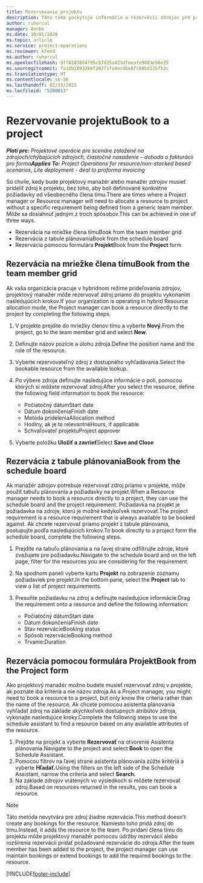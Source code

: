 ```yaml
---
title: Rezervovanie projektu
description: Táto téma poskytuje informácie o rezervácii zdrojov pre projekt.
author: ruhercul
manager: Annbe
ms.date: 10/01/2020
ms.topic: article
ms.service: project-operations
ms.reviewer: kfend
ms.author: ruhercul
ms.openlocfilehash: dff8107864f95c87d25a421dfeeafe9081e98e25
ms.sourcegitcommit: fa32b1893286f20271fa4ec4be8fc68bd135f53c
ms.translationtype: HT
ms.contentlocale: sk-SK
ms.lasthandoff: 02/15/2021
ms.locfileid: "5280013"
---
```

# <a name="book-to-a-project"></a><span data-ttu-id="b9fe4-103">Rezervovanie projektu</span><span class="sxs-lookup"><span data-stu-id="b9fe4-103">Book to a project</span></span>

<span data-ttu-id="b9fe4-104">_**Platí pre:** Projektové operácie pre scenáre založené na zdrojoch/chýbajúcich zdrojoch, čiastočné nasadenie – dohoda o fakturácii pro forma_</span><span class="sxs-lookup"><span data-stu-id="b9fe4-104">_**Applies To:** Project Operations for resource/non-stocked based scenarios, Lite deployment - deal to proforma invoicing_</span></span>

<span data-ttu-id="b9fe4-105">Sú chvíle, kedy bude projektový manažér alebo manažér zdrojov musieť prideliť zdroj k projektu, bez toho, aby boli definované konkrétne požiadavky od všeobecného člena tímu.</span><span class="sxs-lookup"><span data-stu-id="b9fe4-105">There are times where a Project manager or Resource manager will need to allocate a resource to project without a specific requirement being defined from a generic team member.</span></span> <span data-ttu-id="b9fe4-106">Môže sa dosiahnuť jedným z troch spôsobov.</span><span class="sxs-lookup"><span data-stu-id="b9fe4-106">This can be achieved in one of three ways.</span></span>

- <span data-ttu-id="b9fe4-107">Rezervácia na mriežke člena tímu</span><span class="sxs-lookup"><span data-stu-id="b9fe4-107">Book from the team member grid</span></span>
- <span data-ttu-id="b9fe4-108">Rezervácia z tabule plánovania</span><span class="sxs-lookup"><span data-stu-id="b9fe4-108">Book from the schedule board</span></span>
- <span data-ttu-id="b9fe4-109">Rezervácia pomocou formulára **Projekt**</span><span class="sxs-lookup"><span data-stu-id="b9fe4-109">Book from the **Project** form</span></span>

## <a name="book-from-the-team-member-grid"></a><span data-ttu-id="b9fe4-110">Rezervácia na mriežke člena tímu</span><span class="sxs-lookup"><span data-stu-id="b9fe4-110">Book from the team member grid</span></span>

<span data-ttu-id="b9fe4-111">Ak vaša organizácia pracuje v hybridnom režime prideľovania zdrojov, projektový manažér môže rezervovať zdroj priamo do projektu vykonaním nasledujúcich krokov.</span><span class="sxs-lookup"><span data-stu-id="b9fe4-111">If your organization is operating in hybrid Resource allocation mode, the Project manager can book a resource directly to the project by completing the following steps.</span></span>

1. <span data-ttu-id="b9fe4-112">V projekte prejdite do mriežky členov tímu a vyberte **Nový**.</span><span class="sxs-lookup"><span data-stu-id="b9fe4-112">From the project, go to the team member grid and select **New**.</span></span>
2. <span data-ttu-id="b9fe4-113">Definujte názov pozície a úlohu zdroja.</span><span class="sxs-lookup"><span data-stu-id="b9fe4-113">Define the position name and the role of the resource.</span></span>
3. <span data-ttu-id="b9fe4-114">Vyberte rezervovateľný zdroj z dostupného vyhľadávania.</span><span class="sxs-lookup"><span data-stu-id="b9fe4-114">Select the bookable resource from the available lookup.</span></span>
4. <span data-ttu-id="b9fe4-115">Po výbere zdroja definujte nasledujúce informácie o poli, pomocou ktorých si môžete rezervovať zdroj:</span><span class="sxs-lookup"><span data-stu-id="b9fe4-115">After you select the resource, define the following field information to book the resource:</span></span>

    - <span data-ttu-id="b9fe4-116">Počiatočný dátum</span><span class="sxs-lookup"><span data-stu-id="b9fe4-116">Start date</span></span>
    - <span data-ttu-id="b9fe4-117">Dátum dokončenia</span><span class="sxs-lookup"><span data-stu-id="b9fe4-117">Finish date</span></span>
    - <span data-ttu-id="b9fe4-118">Metóda pridelenia</span><span class="sxs-lookup"><span data-stu-id="b9fe4-118">Allocation method</span></span>
    - <span data-ttu-id="b9fe4-119">Hodiny, ak je to relevantné</span><span class="sxs-lookup"><span data-stu-id="b9fe4-119">Hours, if applicable</span></span>
    - <span data-ttu-id="b9fe4-120">Schvaľovateľ projektu</span><span class="sxs-lookup"><span data-stu-id="b9fe4-120">Project approver</span></span>

6. <span data-ttu-id="b9fe4-121">Vyberte položku **Uložiť a zavrieť**</span><span class="sxs-lookup"><span data-stu-id="b9fe4-121">Select **Save and Close**</span></span>

## <a name="book-from-the-schedule-board"></a><span data-ttu-id="b9fe4-122">Rezervácia z tabule plánovania</span><span class="sxs-lookup"><span data-stu-id="b9fe4-122">Book from the schedule board</span></span>

<span data-ttu-id="b9fe4-123">Ak manažér zdrojov potrebuje rezervovať zdroj priamo v projekte, môže použiť tabuľu plánovania a požiadavky na projekt.</span><span class="sxs-lookup"><span data-stu-id="b9fe4-123">When a Resource manager needs to book a resource directly to a project, they can use the schedule board and the project requirement.</span></span> <span data-ttu-id="b9fe4-124">Požiadavka na projekt je požiadavka na zdroje, ktorú je možné kedykoľvek rezervovať.</span><span class="sxs-lookup"><span data-stu-id="b9fe4-124">The project requirement is a resource requirement that is always available to be booked against.</span></span> <span data-ttu-id="b9fe4-125">Ak chcete rezervovať priamo projekt z tabule plánovania, postupujte podľa nasledujúcich krokov.</span><span class="sxs-lookup"><span data-stu-id="b9fe4-125">To book directly to a project form the schedule board, complete the following steps.</span></span>

1. <span data-ttu-id="b9fe4-126">Prejdite na tabuľu plánovania a na ľavej strane odfiltrujte zdroje, ktoré zvažujete pre požiadavku.</span><span class="sxs-lookup"><span data-stu-id="b9fe4-126">Navigate to the schedule board and on the left page, filter for the resources you are considering for the requirement.</span></span>
2. <span data-ttu-id="b9fe4-127">Na spodnom paneli vyberte kartu **Projekt** na zobrazenie zoznamu požiadaviek pre projekt.</span><span class="sxs-lookup"><span data-stu-id="b9fe4-127">In the bottom pane, select the **Project** tab to view a list of project requirements.</span></span>
3. <span data-ttu-id="b9fe4-128">Presuňte požiadavku na zdroj a definujte nasledujúce informácie:</span><span class="sxs-lookup"><span data-stu-id="b9fe4-128">Drag the requirement onto a resource and define the following information:</span></span>

    - <span data-ttu-id="b9fe4-129">Počiatočný dátum</span><span class="sxs-lookup"><span data-stu-id="b9fe4-129">Start date</span></span>
    - <span data-ttu-id="b9fe4-130">Dátum dokončenia</span><span class="sxs-lookup"><span data-stu-id="b9fe4-130">Finish date</span></span>
    - <span data-ttu-id="b9fe4-131">Stav rezervácie</span><span class="sxs-lookup"><span data-stu-id="b9fe4-131">Booking status</span></span>
    - <span data-ttu-id="b9fe4-132">Spôsob rezervácie</span><span class="sxs-lookup"><span data-stu-id="b9fe4-132">Booking method</span></span>
    - <span data-ttu-id="b9fe4-133">Trvanie:</span><span class="sxs-lookup"><span data-stu-id="b9fe4-133">Duration</span></span>

## <a name="book-from-the-project-form"></a><span data-ttu-id="b9fe4-134">Rezervácia pomocou formulára Projekt</span><span class="sxs-lookup"><span data-stu-id="b9fe4-134">Book from the Project form</span></span>

<span data-ttu-id="b9fe4-135">Ako projektový manažér možno budete musieť rezervovať zdroj v projekte, ak poznáte iba kritériá a nie názov zdroja.</span><span class="sxs-lookup"><span data-stu-id="b9fe4-135">As a Project manager, you might need to book a resource to a project, but only know the criteria rather than the name of the resource.</span></span> <span data-ttu-id="b9fe4-136">Ak chcete pomocou asistenta plánovania vyhľadať zdroj na základe akýchkoľvek dostupných atribútov zdroja, vykonajte nasledujúce kroky.</span><span class="sxs-lookup"><span data-stu-id="b9fe4-136">Complete the following steps to use the schedule assistant to find a resource based on any available attributes of the resource.</span></span> 

1. <span data-ttu-id="b9fe4-137">Prejdite na projekt a vyberte **Rezervovať** na otvorenie Asistenta plánovania.</span><span class="sxs-lookup"><span data-stu-id="b9fe4-137">Navigate to the project and select **Book** to open the Schedule Assistant.</span></span>
2. <span data-ttu-id="b9fe4-138">Pomocou filtrov na ľavej strane asistenta plánovania zúžte kritériá a vyberte **Hľadať.**</span><span class="sxs-lookup"><span data-stu-id="b9fe4-138">Using the filters on the left side of the Schedule Assistant, narrow the criteria and select **Search.**</span></span>
3. <span data-ttu-id="b9fe4-139">Na základe zdrojov vrátených vo výsledkoch si môžete rezervovať zdroj.</span><span class="sxs-lookup"><span data-stu-id="b9fe4-139">Based on resources returned in the results, you can book a resource.</span></span>

> [!NOTE]
> <span data-ttu-id="b9fe4-140">Táto metóda nevytvára pre zdroj žiadne rezervácie.</span><span class="sxs-lookup"><span data-stu-id="b9fe4-140">This method doesn't create any bookings for the resource.</span></span> <span data-ttu-id="b9fe4-141">Namiesto toho pridá zdroj do tímu.</span><span class="sxs-lookup"><span data-stu-id="b9fe4-141">Instead, it adds the resource to the team.</span></span> <span data-ttu-id="b9fe4-142">Po pridaní člena tímu do projektu môže projektový manažér pomocou údržby rezervácií alebo rozšírenia rezervácií pridať požadované rezervácie do zdroja.</span><span class="sxs-lookup"><span data-stu-id="b9fe4-142">After the team member has been added to the project, the project manager can use maintain bookings or extend bookings to add the required bookings to the resource.</span></span>


[!INCLUDE[footer-include](../includes/footer-banner.md)]
